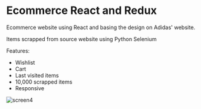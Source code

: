 # Ecommerce React and Redux

Ecommerce website using React and basing the design on Adidas' website.

Items scrapped from source website using Python Selenium

Features:
- Wishlist
- Cart
- Last visited items
- 10,000 scrapped items
- Responsive

![screen4](https://user-images.githubusercontent.com/90732948/202860044-b871a776-1cea-4eff-937b-cf1c9bf6425a.jpg)
